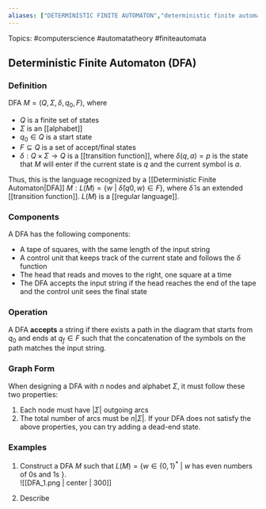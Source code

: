 ```yaml
---
aliases: ["DETERMINISTIC FINITE AUTOMATON","deterministic finite automaton","Deterministic Finite Automaton","Deterministic Finite Automata","deterministic finite automata","DFA"] 
---
```

Topics: #computerscience #automatatheory #finiteautomata

## Deterministic Finite Automaton (DFA)

### Definition
DFA $M=(Q,\Sigma,\delta,q_0,F)$, where 
- $Q$ is a finite set of states
- $\Sigma$ is an [[alphabet]]
- $q_0\in Q$ is a start state
- $F\subseteq Q$ is a set of accept/final states
- $\delta : Q \times \Sigma \rightarrow Q$ is a [[transition function]], where $\delta(q,a) = p$ is the state that $M$ will enter if the current state is $q$ and the current symbol is $a$.

Thus, this is the language recognized by a [[Deterministic Finite Automaton|DFA]] $M: L(M) = \{w\ |\ \hat{\delta}(q0,w)\in F\}$, where $\hat{\delta}$ is an extended [[transition function]]. $L(M)$ is a [[regular language]].

### Components
A DFA has the following components:
- A tape of squares, with the same length of the input string 
- A control unit that keeps track of the current state and follows the $\delta$ function 
- The head that reads and moves to the right, one square at a time 
- The DFA accepts the input string if the head reaches the end of the tape and the control unit sees the final state

### Operation
A DFA **accepts** a string if there exists a path in the diagram that starts from $q_0$ and ends at $q_f \in F$ such that the concatenation of the symbols on the path matches the input string. 

### Graph Form
When designing a DFA with $n$ nodes and alphabet $\Sigma$, it must follow these two properties:
1. Each node must have $|\Sigma|$ outgoing arcs
2. The total number of arcs must be $n|\Sigma|$. 
If your DFA does not satisfy the above properties, you can try adding a dead-end state. 

### Examples
1. Construct a DFA $M$ such that $L(M)=\{w\in\{0,1\}^{*}\ |\ w$ has even numbers of $0$s and $1$s $\}$.  
![[DFA_1.png | center | 300]]

2. Describe  